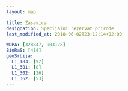 ```yaml
---
layout: map

title: Zasavica
designation: Specijalni rezervat prirode
last_modified_at: 2018-06-02T23:12:14+02:00

WDPA: [328847, 903128]
BioRaS: [414]
geoSrbija:
  L1_183: [92]
  L1_301: [8]
  L1_302: [26]
  L1_362: [53]
---
```

